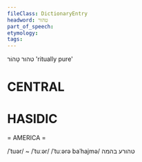 ```yaml
---
fileClass: DictionaryEntry
headword: טהור
part_of_speech: 
etymology: 
tags: 
---
```

טהור
טָהוֹר
'ritually pure'

CENTRAL
========

HASIDIC
=======
= AMERICA = 

/ˈtuər/ ~ /ˈtuːər/
/ˈtuːərə baˈhajmə/ טהורע בהמה